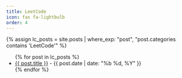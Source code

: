 ```yaml
---
title: LeetCode
icon: fas fa-lightbulb
order: 4
---
```


{% assign lc_posts = site.posts | where_exp: "post", "post.categories contains 'LeetCode'" %}
<ul>
{% for post in lc_posts %}
  <li><a href="{{ post.url }}">{{ post.title }}</a> - {{ post.date | date: "%b %d, %Y" }}</li>
{% endfor %}
</ul>

